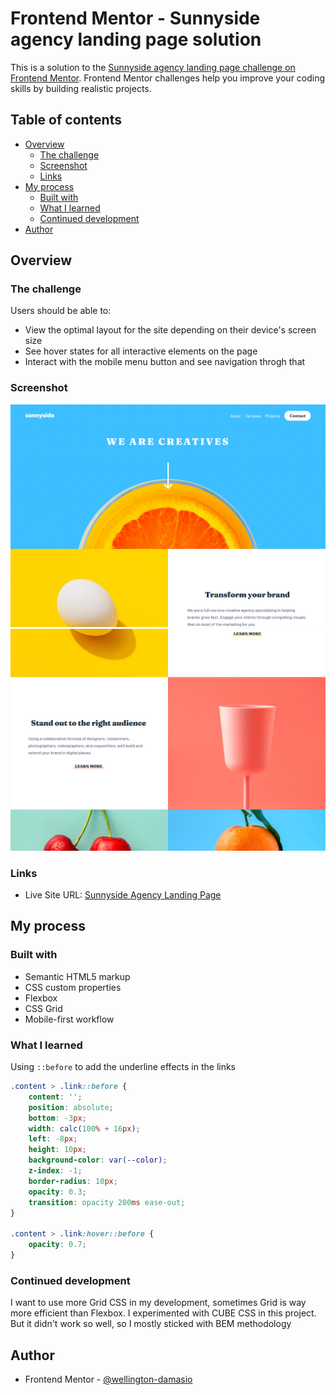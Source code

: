 # Frontend Mentor - Sunnyside agency landing page solution

This is a solution to the [Sunnyside agency landing page challenge on Frontend Mentor](https://www.frontendmentor.io/challenges/sunnyside-agency-landing-page-7yVs3B6ef). Frontend Mentor challenges help you improve your coding skills by building realistic projects.

## Table of contents

- [Overview](#overview)
  - [The challenge](#the-challenge)
  - [Screenshot](#screenshot)
  - [Links](#links)
- [My process](#my-process)
  - [Built with](#built-with)
  - [What I learned](#what-i-learned)
  - [Continued development](#continued-development)
- [Author](#author)

## Overview

### The challenge

Users should be able to:

- View the optimal layout for the site depending on their device's screen size
- See hover states for all interactive elements on the page
- Interact with the mobile menu button and see navigation throgh that

### Screenshot

![](/images/screenshots/sunnyside.png)
![](/images/screenshots/sunnyside-2.png)

### Links

- Live Site URL: [Sunnyside Agency Landing Page](https://your-live-site-url.com)

## My process

### Built with

- Semantic HTML5 markup
- CSS custom properties
- Flexbox
- CSS Grid
- Mobile-first workflow

### What I learned

Using `::before` to add the underline effects in the links
```css
.content > .link::before {
    content: '';
    position: absolute;
    bottom: -3px;
    width: calc(100% + 16px);
    left: -8px;
    height: 10px;
    background-color: var(--color);
    z-index: -1;
    border-radius: 10px;
    opacity: 0.3;
    transition: opacity 200ms ease-out;
}

.content > .link:hover::before {
    opacity: 0.7;
}
```

### Continued development
I want to use more Grid CSS in my development, sometimes Grid is way more efficient than Flexbox.
I experimented with CUBE CSS in this project. But it didn't work so well, so I mostly sticked with BEM methodology

## Author
- Frontend Mentor - [@wellington-damasio](https://www.frontendmentor.io/profile/wellington-damasio)